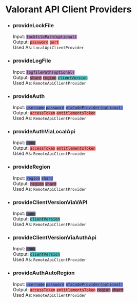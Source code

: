 # Valorant API Client Providers

- ### provideLockFile

  Input: <code style="background-color: #B08BBB">lockfilePath(optional)</code> \
  Output: <code style="background-color: #FD8A8A">password</code> <code style="background-color: #FD8A8A">port</code> \
  Used As: `LocalApiClientProvider`

- ### provideLogFile

  Input: <code style="background-color: #B08BBB">logfilePath(optional)</code> \
  Output: <code style="background-color: #AC7088">shard</code> <code style="background-color: #AC7088">region</code> <code style="background-color: #54BAB9">clientVersion</code> \
  Used As: `RemoteApiClientProvider`

- ### provideAuth

  Input: <code style="background-color: #7286D3">username</code> <code style="background-color: #7286D3">password</code> <code style="background-color: #7286D3">mfaCodeProvider(optional)</code>\
  Output: <code style="background-color: #FD8A8A">accessToken</code> <code style="background-color: #FD8A8A">entitlementsToken</code> \
  Used As: `RemoteApiClientProvider`

- ### provideAuthViaLocalApi

  Input: <code style="background-color: #65647C">none</code> \
  Output: <code style="background-color: #FD8A8A">accessToken</code> <code style="background-color: #FD8A8A">entitlementsToken</code> \
  Used As: `RemoteApiClientProvider`

- ### provideRegion

  Input: <code style="background-color: #7286D3">region</code> <code style="background-color: #7286D3">shard</code> \
  Output: <code style="background-color: #AC7088">region</code> <code style="background-color: #AC7088">shard</code> \
  Used As: `RemoteApiClientProvider`

- ### provideClientVersionViaVAPI

  Input: <code style="background-color: #65647C">none</code> \
  Output: <code style="background-color: #54BAB9">clientVersion</code> \
  Used As: `RemoteApiClientProvider`

- ### provideClientVersionViaAuthApi

  Input: <code style="background-color: #65647C">none</code> \
  Output: <code style="background-color: #54BAB9">clientVersion</code> \
  Used As: `RemoteApiClientProvider`

- ### provideAuthAutoRegion

  Input: <code style="background-color: #7286D3">username</code> <code style="background-color: #7286D3">password</code> <code style="background-color: #7286D3">mfaCodeProvider(optional)</code>\
  Output: <code style="background-color: #FD8A8A">accessToken</code> <code style="background-color: #FD8A8A">entitlementsToken</code> <code style="background-color: #AC7088">region</code> <code style="background-color: #AC7088">shard</code> \
  Used As: `RemoteApiClientProvider`
